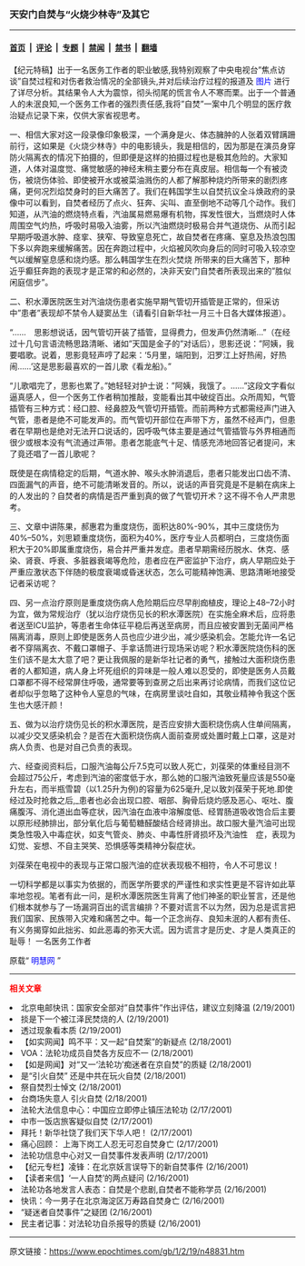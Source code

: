 ### 天安门自焚与“火烧少林寺”及其它

---

#### [首页](../../../..?n48831) &nbsp;|&nbsp; [评论](../../../../../epoch-comment?n48831) &nbsp;|&nbsp; [专题](../../../../../epoch-special?n48831) &nbsp;|&nbsp; [禁闻](../../../../../epoch-news?n48831) &nbsp;|&nbsp; [禁书](../../../../../books?n48831) &nbsp;|&nbsp; [翻墙](https://github.com/gfw-breaker/nogfw/blob/master/README.md?n48831)


<div class="post_content" id="artbody" itemprop="articleBody">
 <!-- article content begin -->
 <p>
  【纪元特稿】出于一名医务工作者的职业敏感,我特别观察了中央电视台”焦点访谈”自焚过程和对伤者救治情况的全部镜头,并对后续治疗过程的报道及
  <ok href="http://www3.epochtimes.com/news/epochnews/main/9.html">
   <font color="blue">
    图片
   </font>
  </ok>
  进行了详尽分析。其结果令人大为震惊，彻头彻尾的慌言令人不寒而栗。出于一个普通人的未泯良知,一个医务工作者的强烈责任感,我将”自焚”一案中几个明显的医疗救治疑点记录下来，仅供大家省视思考。
 </p>
 <p>
  一、相信大家对这一段录像印象极深，一个满身是火、体态臃肿的人张着双臂蹒跚前行，这如果是《火烧少林寺》中的电影镜头，我是相信的，因为那是在演员身穿防火隔离衣的情况下拍摄的，但即便是这样的拍摄过程也是极其危险的。大家知道，人体对温度觉、痛觉敏感的神经末稍主要分布在真皮层。相信每一个有被烫伤，被烧伤体验、即使被开水或被菜油溅伤的人都了解那种烧灼所带来的剧烈疼痛，更何况烈焰焚身时的巨大痛苦了。我们在韩国学生以自焚抗议全斗焕政府的录像中可以看到，自焚者经历了点火、狂奔、尖叫、直至倒地不动等几个动作。我们知道，从汽油的燃烧特点看，汽油属易燃易爆有机物，挥发性很大，当燃烧时人体周围空气灼热，呼吸时易吸入油雾，所以汽油燃烧时极易合并气道烧伤、从而引起早期呼吸道水肿、痉挛、狭窄、导致窒息死亡，故自焚者在疼痛、窒息及热浪包围下多以奔跑来缓解痛苦。因在奔跑过程中，火焰被风吹向身后的同时可吸入较凉空气以缓解窒息感和烧灼感。那么韩国学生在烈火焚烧 所带来的巨大痛苦下，那种近乎癫狂奔跑的表现才是正常的和必然的，决非天安门自焚者所表现出来的”胜似闲庭信步”。
 </p>
 <p>
  二、积水潭医院医生对汽油烧伤患者实施早期气管切开插管是正常的，但采访中”患者”表现却不禁令人疑窦丛生（请看引自新华社一月三十日各大媒体报道）。
 </p>
 <p>
  “……　思影想说话，因气管切开装了插管，显得费力，但发声仍然清晰…”（在经过十几句言语流畅思路清晰、诸如”天国是金子的”对话后），思影还说：”阿姨，我要唱歌。说着，思影竟轻声哼了起来：‘5月里，端阳到，汨罗江上好热闹，好热闹……’这是思影最喜欢的一首儿歌《看龙船》。”
 </p>
 <p>
  “儿歌唱完了，思影也累了。”她轻轻对护士说：”阿姨，我饿了。……”这段文字看似逼真感人，但一个医务工作者稍加推敲，变能看出其中破绽百出。众所周知，气管插管有三种方式：经口腔、经鼻腔及气管切开插管。而前两种方式都需经声门进入气管，患者是绝不可能发声的。而气管切开部位在声带下方，虽然不经声门，但患者在早期也是绝对无法开口说话的，因呼吸气体主要是通过气管插管与外界相通而很少或根本没有气流通过声带。患者怎能底气十足、情感充沛地回答记者提问，末了竟还唱了一首儿歌呢？
 </p>
 <p>
  既使是在病情稳定的后期，气道水肿、喉头水肿消退后，患者只能发出口齿不清、四面漏气的声音，绝不可能清晰发音的。所以，说话的声音究竟是不是躺在病床上的人发出的？自焚者的病情是否严重到真的做了气管切开术？这不得不令人严肃思考。
 </p>
 <p>
  三、文章中讲陈果，郝惠君为重度烧伤，面积达80%-90%，其中三度烧伤为40%–50%，刘思颖重度烧伤，面积为40%，医疗专业人员都明白，三度烧伤面积大于20%即属重度烧伤，易合并严重并发症。患者早期需经历脱水、休克、感染、肾衰、呼衰、多脏器衰竭等危险，患者应在严密监护下治疗，病人早期应处于严重应激状态下伴随的极度衰竭或昏迷状态，怎么可能精神饱满、思路清晰地接受记者采访呢？
 </p>
 <p>
  四、另一点治疗原则是重度烧伤病人危险期后应尽早削痂植皮，理论上48–72小时为宜，做为常规治疗（犹以治疗烧伤见长的积水潭医院）在实施全麻术后，应将患者送至ICU监护，等患者生命体征平稳后再送至病房，而且应被安置到无菌间严格隔离消毒，原则上即使是医务人员也应少进少出，减少感染机会。怎能允许一名记者不穿隔离衣、不戴口罩帽子、手拿话筒进行现场采访呢？积水潭医院烧伤科的医生们该不是太大意了吧？更让我佩服的是新华社记者的勇气，接触过大面积烧伤患者的人都知道，病人身上坏死组织的异味是一般人难以忍受的，即使是医务人员戴口罩都不得不经常屏住呼吸，通常要等到查房之后出来再讨论病情，而我们这位记者却似乎忽略了这种令人窒息的气味，在病房里谈吐自如，其敬业精神令我这个医生也大感汗颜！
 </p>
 <p>
  五、做为以治疗烧伤见长的积水潭医院，是否应安排大面积烧伤病人住单间隔离，以减少交叉感染机会？是否在大面积烧伤病人面前查房或处置时戴上口罩，这是对病人负责、也是对自己负责的表现。
 </p>
 <p>
  六、经查阅资料后，口服汽油每公斤7.5克可以致人死亡，刘葆荣的体重经目测不会超过75公斤，考虑到汽油的密度低于水，那么她的口服汽油致死量应该是550毫升左右，而半瓶雪碧（以1.25升为例)的容量为625毫升,足以致刘葆荣于死地.即使经过及时抢救之后,_患者也必会出现口腔、咽部、胸骨后烧灼感及恶心、呕吐、腹痛腹泻、消化道出血等症状，因汽油在血液中溶解度低、经胃肠道吸收饱合后主要以原形经肺排出，部分氧化后与葡萄糖醛酸结合经肾排出。故口服大量汽油可出现类急性吸入中毒症状，如支气管炎、肺炎、中毒性肝肾损坏及汽油性　症，表现为幻觉、妄想、不自主哭笑、恐惧感等类精神分裂症状。
 </p>
 <p>
  刘葆荣在电视中的表现与正常口服汽油的症状表现极不相符，令人不可思议！
 </p>
 <p>
  一切科学都是以事实为依据的，而医学所要求的严谨性和求实性更是不容许如此草率地忽视。笔者有此一问，是积水潭医院医生背离了他们神圣的职业誓言，还是他们根本就参与了一场漏洞百出的谎言编排？不要对谎言不以为然，因为总是谎言把我们国家、民族带入灾难和痛苦之中。每一个正念尚存、良知未泯的人都有责任、有义务揭穿如此拙劣、如此恶毒的弥天大谎。因为谎言才是历史、才是人类真正的耻辱！      一名医务工作者
 </p>
 <p>
  原载“
  <ok href="http://minghui.ca">
   <font color="blue">
    明慧网
   </font>
  </ok>
  ”
 </p>
 <hr/>
 <p>
  <b>
   <font color="red">
    相关文章
   </font>
  </b>
  <br/>
 </p>
 <li>
  <ok href="http://epochtimes.com/news/epochnews/newscontent.asp?ID=48828" target="_blank">
   北京电邮快讯：国家安全部对”自焚事件”作出评估，建议立刻降温
  </ok>
  (2/19/2001)
  <li>
   <ok href="http://epochtimes.com/news/epochnews/newscontent.asp?ID=48787" target="_blank">
    掞是下一个被江泽民焚烧的人
   </ok>
   (2/19/2001)
   <li>
    <ok href="http://epochtimes.com/news/epochnews/newscontent.asp?ID=48768" target="_blank">
     透过现象看本质
    </ok>
    (2/19/2001)
    <li>
     <ok href="http://epochtimes.com/news/epochnews/newscontent.asp?ID=48749" target="_blank">
      【如实网闻】鸣不平：又一起“自焚案”的新疑点
     </ok>
     (2/18/2001)
     <li>
      <ok href="http://epochtimes.com/news/epochnews/newscontent.asp?ID=48723" target="_blank">
       VOA：法轮功成员自焚各方反应不一
      </ok>
      (2/18/2001)
      <li>
       <ok href="http://epochtimes.com/news/epochnews/newscontent.asp?ID=48555" target="_blank">
        【如是网闻】对“又一‘法轮功’痴迷者在京自焚”的质疑
       </ok>
       (2/18/2001)
       <li>
        <ok href="http://epochtimes.com/news/epochnews/newscontent.asp?ID=48520" target="_blank">
         是“引火自焚” 还是中共在玩火自焚
        </ok>
        (2/18/2001)
        <li>
         <ok href="http://epochtimes.com/news/epochnews/newscontent.asp?ID=48552" target="_blank">
          祭自焚烈士悼文
         </ok>
         (2/18/2001)
         <li>
          <ok href="http://epochtimes.com/news/epochnews/newscontent.asp?ID=48506" target="_blank">
           台商场失意人 引火自焚
          </ok>
          (2/18/2001)
          <li>
           <ok href="http://epochtimes.com/news/epochnews/newscontent.asp?ID=48451" target="_blank">
            法轮大法信息中心：中国应立即停止镇压法轮功
           </ok>
           (2/17/2001)
           <li>
            <ok href="http://epochtimes.com/news/epochnews/newscontent.asp?ID=48312" target="_blank">
             中市一饭店旅客疑似自焚
            </ok>
            (2/17/2001)
            <li>
             <ok href="http://epochtimes.com/news/epochnews/newscontent.asp?ID=48309" target="_blank">
              拜托！新华社饶了我们天下华人吧！
             </ok>
             (2/17/2001)
             <li>
              <ok href="http://epochtimes.com/news/epochnews/newscontent.asp?ID=48303" target="_blank">
               痛心回顾： 上海下岗工人忍无可忍自焚身亡
              </ok>
              (2/17/2001)
              <li>
               <ok href="http://epochtimes.com/news/epochnews/newscontent.asp?ID=48302" target="_blank">
                法轮功信息中心对又一自焚事件发表声明
               </ok>
               (2/17/2001)
               <li>
                <ok href="http://epochtimes.com/news/epochnews/newscontent.asp?ID=48183" target="_blank">
                 【纪元专栏】凌锋：在北京妖言误导下的新自焚事件
                </ok>
                (2/16/2001)
                <li>
                 <ok href="http://epochtimes.com/news/epochnews/newscontent.asp?ID=48245" target="_blank">
                  【读者来信】‘一人自焚’的两点疑问
                 </ok>
                 (2/16/2001)
                 <li>
                  <ok href="http://epochtimes.com/news/epochnews/newscontent.asp?ID=48179" target="_blank">
                   法轮功各地发言人表态：自焚是个悲剧,自焚者不能称学员
                  </ok>
                  (2/16/2001)
                  <li>
                   <ok href="http://epochtimes.com/news/epochnews/newscontent.asp?ID=48002" target="_blank">
                    快讯：今一男子在北京海淀区万寿路自焚身亡
                   </ok>
                   (2/16/2001)
                   <li>
                    <ok href="http://epochtimes.com/news/epochnews/newscontent.asp?ID=47978" target="_blank">
                     “疑迷者自焚事件”之疑团
                    </ok>
                    (2/16/2001)
                    <li>
                     <ok href="http://epochtimes.com/news/epochnews/newscontent.asp?ID=47918" target="_blank">
                      民主者记事：对法轮功自杀报导的质疑
                     </ok>
                     (2/16/2001)
                     <br/>
                     <!-- article content end -->
                     <div id="below_article_ad">
                     </div>
                    </li>
                   </li>
                  </li>
                 </li>
                </li>
               </li>
              </li>
             </li>
            </li>
           </li>
          </li>
         </li>
        </li>
       </li>
      </li>
     </li>
    </li>
   </li>
  </li>
 </li>
</div>


---

原文链接：https://www.epochtimes.com/gb/1/2/19/n48831.htm